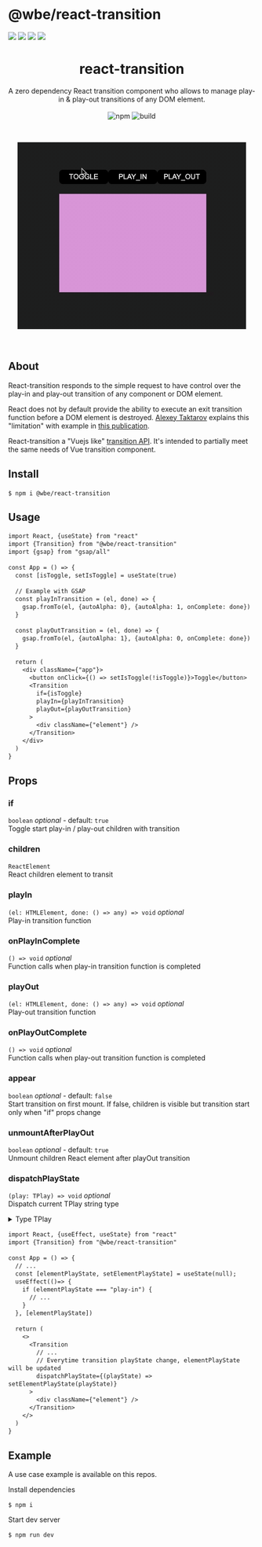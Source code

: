 # @wbe/react-transition

![](https://img.shields.io/npm/v/@wbe/react-transition/latest.svg)
![](https://img.shields.io/bundlephobia/minzip/@wbe/react-transition.svg)
![](https://img.shields.io/npm/dt/@wbe/react-transition.svg)
![](https://img.shields.io/npm/l/@wbe/react-transition.svg)

<h1 align="center" style="text-align:center">react-transition</h1>

<p align="center">
A zero dependency React transition component who allows to manage play-in & play-out transitions of any DOM element.
<br>
<br>
<img alt="npm" src="https://img.shields.io/npm/v/@wbe/react-transition">
<img alt="build" src="https://github.com/willybrauner/react-transition/workflows/CI/badge.svg">

</p>

<br>
<p align="center">
<img alt="demo" src="./assets/demo.gif">
</p>
<br>

## About

React-transition responds to the simple request to have control over the play-in
and play-out transition of any component or DOM element.

React does not by default provide the ability to execute an exit transition
function before a DOM element is destroyed.
[Alexey Taktarov](https://github.com/molefrog) explains this "limitation" with
example in [this publication](https://molefrog.github.io/stateful-animations/#27).

React-transition a "Vuejs
like" [transition API](https://vuejs.org/v2/guide/transitions.html). It's
intended to partially meet the same needs of Vue transition component.

## Install

```shell
$ npm i @wbe/react-transition
```

## Usage

```tsx
import React, {useState} from "react"
import {Transition} from "@wbe/react-transition"
import {gsap} from "gsap/all"

const App = () => {
  const [isToggle, setIsToggle] = useState(true)

  // Example with GSAP
  const playInTransition = (el, done) => {
    gsap.fromTo(el, {autoAlpha: 0}, {autoAlpha: 1, onComplete: done})
  }

  const playOutTransition = (el, done) => {
    gsap.fromTo(el, {autoAlpha: 1}, {autoAlpha: 0, onComplete: done})
  }

  return (
    <div className={"app"}>
      <button onClick={() => setIsToggle(!isToggle)}>Toggle</button>
      <Transition
        if={isToggle}
        playIn={playInTransition}
        playOut={playOutTransition}
      >
        <div className={"element"} />
      </Transition>
    </div>
  )
}
```

## Props

### if

`boolean` _optional_ - default: `true`  
Toggle start play-in / play-out children with transition

### children

`ReactElement`  
React children element to transit

### playIn

`(el: HTMLElement, done: () => any) => void`  _optional_  
Play-in transition function

### onPlayInComplete

`() => void` _optional_  
Function calls when play-in transition function is completed

### playOut

`(el: HTMLElement, done: () => any) => void`  _optional_     
Play-out transition function

### onPlayOutComplete

`() => void` _optional_   
Function calls when play-out transition function is completed

### appear

`boolean` _optional_ - default: `false`    
Start transition on first mount. If false, children is visible but transition
start only when "if" props change

### unmountAfterPlayOut

`boolean` _optional_ - default: `true`   
Unmount children React element after playOut transition

### dispatchPlayState

`(play: TPlay) => void` _optional_   
Dispatch current TPlay string type

<details>
  <summary>Type TPlay</summary>

```ts
type TPlay = "hidden" | "play-out" | "play-in" | "visible";
```

</details>

```tsx
import React, {useEffect, useState} from "react"
import {Transition} from "@wbe/react-transition"

const App = () => {
  // ...
  const [elementPlayState, setElementPlayState] = useState(null);
  useEffect(()=> {
    if (elementPlayState === "play-in") {
      // ...  
    }
  }, [elementPlayState])

  return (
    <>
      <Transition
        // ...
        // Everytime transition playState change, elementPlayState will be updated
        dispatchPlayState={(playState) => setElementPlayState(playState)}
      >
        <div className={"element"} />
      </Transition>
    </>
  )
}
```

## <a name="Example"></a>Example

A use case example is available on this repos.

Install dependencies

```shell
$ npm i
```

Start dev server

```shell
$ npm run dev
```
